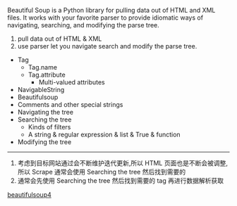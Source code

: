  Beautiful Soup is a Python library for pulling data out of HTML and XML files. It works with your favorite parser to provide idiomatic ways of navigating, searching, and modifying the parse tree. 
1. pull data out of HTML & XML
2. use parser let you navigate search and modify the parse tree.

- Tag 
  - Tag.name 
  - Tag.attribute
    - Multi-valued attributes
- NavigableString
- Beautifulsoup
- Comments and other special strings
- Navigating the tree
- Searching the tree 
  - Kinds of filters 
   - A string & regular expression & list & True & function
- Modifying the tree
---
1. 考虑到目标网站通过会不断维护迭代更新,所以 HTML 页面也是不断会被调整,所以 Scrape 通常会使用 Searching the tree 然后找到需要的
2. 通常会先使用 Searching the tree 然后找到需要的 tag 再进行数据解析获取

[beautifulsoup4](https://www.crummy.com/software/BeautifulSoup/bs4/doc/)
